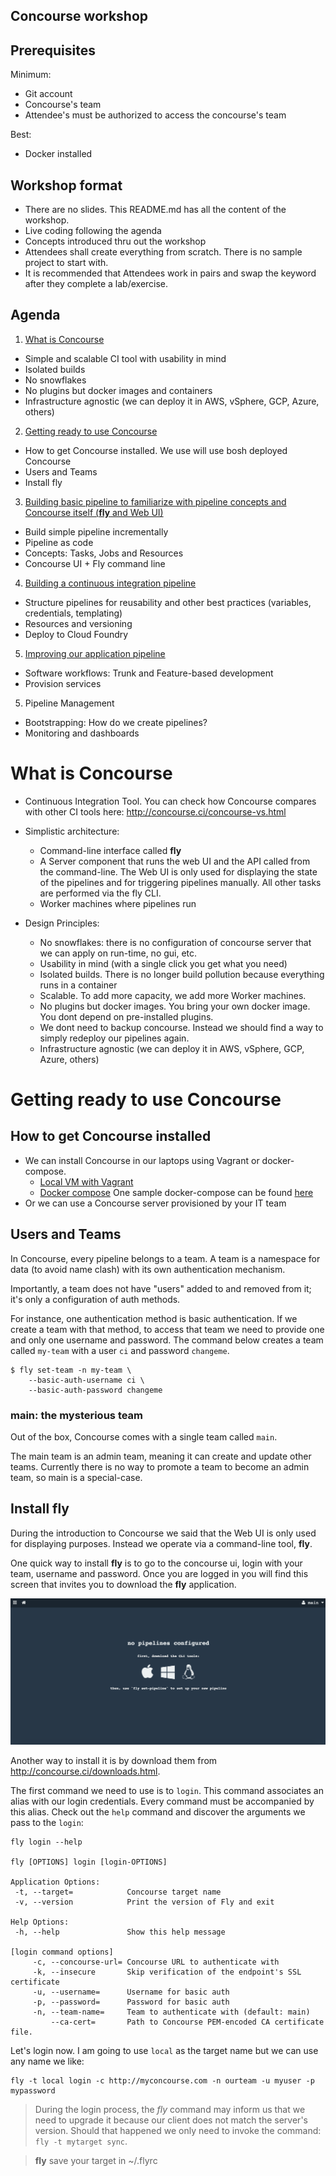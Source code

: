 Concourse workshop
----

## Prerequisites
Minimum:
- Git account
- Concourse's team
- Attendee's must be authorized to access the concourse's team

Best:
- Docker installed

## Workshop format
- There are no slides. This README.md has all the content of the workshop.
- Live coding following the agenda
- Concepts introduced thru out the workshop
- Attendees shall create everything from scratch. There is no sample project to start with.
- It is recommended that Attendees work in pairs and swap the keyword after they complete a lab/exercise.


## Agenda

1. [What is Concourse](#what-is-concourse)
  - Simple and scalable CI tool with usability in mind
  - Isolated builds
  - No snowflakes
  - No plugins but docker images and containers
  - Infrastructure agnostic (we can deploy it in AWS, vSphere, GCP, Azure, others)

2. [Getting ready to use Concourse](#get-ready)
  - How to get Concourse installed. We use will use bosh deployed Concourse
  - Users and Teams
  - Install fly

3. [Building basic pipeline to familiarize with pipeline concepts and Concourse itself (**fly** and Web UI)](basicPipeline.md)
  - Build simple pipeline incrementally
  - Pipeline as code
  - Concepts: Tasks, Jobs and Resources
  - Concourse UI + Fly command line

4. [Building a continuous integration pipeline](realPipeline.md)
  - Structure pipelines for reusability and other best practices (variables, credentials, templating)
  - Resources and versioning
  - Deploy to Cloud Foundry

5. [Improving our application pipeline](improvingPipeline.md)
  - Software workflows: Trunk and Feature-based development
  - Provision services

5. Pipeline Management
  - Bootstrapping: How do we create pipelines?
  - Monitoring and dashboards


# What is Concourse

- Continuous Integration Tool. You can check how Concourse compares with other CI tools here: http://concourse.ci/concourse-vs.html

- Simplistic architecture:
  * Command-line interface called **fly**
  * A Server component that runs the web UI and the API called from the command-line. The Web UI is only used for displaying the state of the pipelines and for triggering pipelines manually. All other tasks are performed via the fly CLI.
  * Worker machines where pipelines run


- Design Principles:
  - No snowflakes: there is no configuration of concourse server that we can apply on run-time, no gui, etc.
  - Usability in mind (with a single click you get what you need)
  - Isolated builds. There is no longer build pollution because everything runs in a container
  - Scalable. To add more capacity, we add more Worker machines.
  - No plugins but docker images. You bring your own docker image. You dont depend on pre-installed plugins.  
  - We dont need to backup concourse. Instead we should find a way to simply redeploy our pipelines again.
  - Infrastructure agnostic (we can deploy it in AWS, vSphere, GCP, Azure, others)


# <a name="get-ready"></a> Getting ready to use Concourse

## How to get Concourse installed

* We can install Concourse in our laptops using Vagrant or docker-compose.
  - [Local VM with Vagrant](http://concourse.ci/vagrant.html)
  - [Docker compose](http://concourse.ci/docker-repository.html) One sample docker-compose can be found [here](https://github.com/MarcialRosales/maven-concourse-pipeline/docker-compose.yml)
* Or we can use a Concourse server provisioned by your IT team


## Users and Teams

In Concourse, every pipeline belongs to a team. A team is a namespace for data  (to avoid name clash)  with its own authentication mechanism.

Importantly, a team does not have "users" added to and removed from it; it's only a configuration of auth methods.

For instance, one authentication method is basic authentication. If we create a team with that method, to access that team we need to provide one and only one username and password. The command below creates a team called `my-team` with a user `ci` and password `changeme`.

```
$ fly set-team -n my-team \
    --basic-auth-username ci \
    --basic-auth-password changeme
```

### main: the mysterious team
Out of the box, Concourse comes with a single team called `main`.

The main team is an admin team, meaning it can create and update other teams. Currently there is no way to promote a team to become an admin team, so main is a special-case.


## Install fly

During the introduction to Concourse we said that the Web UI is only used for displaying purposes. Instead we operate via a command-line tool, **fly**.

One quick way to install **fly** is to go to the concourse ui, login with your team, username and password. Once you are logged in you will find this screen that invites you to download the **fly** application.

![concourse initial screen](assets/concourse-1.png)

Another way to install it is by download them from http://concourse.ci/downloads.html.

The first command we need to use is to `login`. This command associates an alias with our login credentials. Every command must be accompanied by this alias.
Check out the `help` command and discover the arguments we pass to the `login`:

```
fly login --help

fly [OPTIONS] login [login-OPTIONS]

Application Options:
 -t, --target=            Concourse target name
 -v, --version            Print the version of Fly and exit

Help Options:
 -h, --help               Show this help message

[login command options]
     -c, --concourse-url= Concourse URL to authenticate with
     -k, --insecure       Skip verification of the endpoint's SSL certificate
     -u, --username=      Username for basic auth
     -p, --password=      Password for basic auth
     -n, --team-name=     Team to authenticate with (default: main)
         --ca-cert=       Path to Concourse PEM-encoded CA certificate file.
```

Let's login now. I am going to use `local` as the target name but we can use any name we like:
```
fly -t local login -c http://myconcourse.com -n ourteam -u myuser -p mypassword
```

> During the login process, the *fly* command may inform us that we need to upgrade it because our client does not match the server's version.
Should that happened we only need to invoke the command: `fly -t mytarget sync`.

> **fly** save your target in ~/.flyrc
